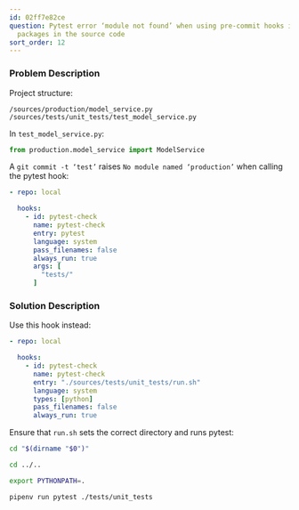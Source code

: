 ```yaml
---
id: 02ff7e82ce
question: Pytest error ‘module not found’ when using pre-commit hooks if using custom
  packages in the source code
sort_order: 12
---
```


### Problem Description

Project structure:

```
/sources/production/model_service.py
/sources/tests/unit_tests/test_model_service.py 
```

In `test_model_service.py`:

```python
from production.model_service import ModelService
```

A `git commit -t ‘test’` raises `No module named ‘production’` when calling the pytest hook:

```yaml
- repo: local

  hooks:
    - id: pytest-check
      name: pytest-check
      entry: pytest
      language: system
      pass_filenames: false
      always_run: true
      args: [
        "tests/"
      ]
```

### Solution Description

Use this hook instead:

```yaml
- repo: local

  hooks:
    - id: pytest-check
      name: pytest-check
      entry: "./sources/tests/unit_tests/run.sh"
      language: system
      types: [python]
      pass_filenames: false
      always_run: true
```

Ensure that `run.sh` sets the correct directory and runs pytest:

```bash
cd "$(dirname "$0")"

cd ../..

export PYTHONPATH=.

pipenv run pytest ./tests/unit_tests
```